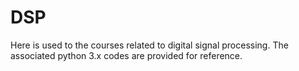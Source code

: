 # DSP
Here is used to the courses related to digital signal processing. The associated python 3.x codes are provided for reference.
